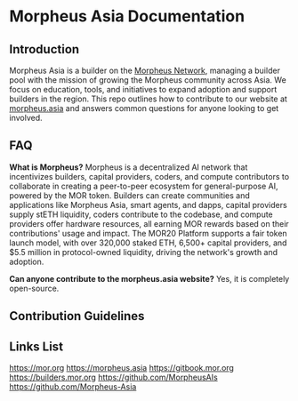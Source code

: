 # Morpheus Asia Documentation

## Introduction

Morpheus Asia is a builder on the [Morpheus Network](https://mor.org), managing a builder pool with the mission of growing the Morpheus community across Asia. We focus on education, tools, and initiatives to expand adoption and support builders in the region. This repo outlines how to contribute to our website at [morpheus.asia](https://morpheus.asia) and answers common questions for anyone looking to get involved.
## FAQ
**What is Morpheus?**
Morpheus is a decentralized AI network that incentivizes builders, capital providers, coders, and compute contributors to collaborate in creating a peer-to-peer ecosystem for general-purpose AI, powered by the MOR token. Builders can create communities and applications like Morpheus Asia, smart agents, and dapps, capital providers supply stETH liquidity, coders contribute to the codebase, and compute providers offer hardware resources, all earning MOR rewards based on their contributions' usage and impact. The MOR20 Platform supports a fair token launch model, with over 320,000 staked ETH, 6,500+ capital providers, and $5.5 million in protocol-owned liquidity, driving the network's growth and adoption.

**Can anyone contribute to the morpheus.asia website?**
Yes, it is completely open-source.
## Contribution Guidelines

## Links List
https://mor.org
https://morpheus.asia
https://gitbook.mor.org
https://builders.mor.org
https://github.com/MorpheusAIs
https://github.com/Morpheus-Asia



